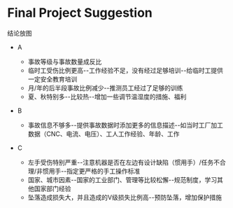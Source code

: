 # Final Project Suggestion





结论放图

- A
  - 事故等级与事故数量成反比
  - 临时工受伤比例更高--工作经验不足，没有经过足够培训--给临时工提供一定安全教育培训
  - 月/年的后半段事故比例减少--推测员工经过了足够的训练
  - 夏、秋特别多--比较热--增加一些调节温湿度的措施、福利

- B
  - 事故信息不够多--提供事故数据时添加更多的信息描述--如当时工厂加工数据（CNC、电流、电压）、工人工作经验、年龄、工作


- C
  - 左手受伤特别严重--注意机器是否在左边有设计缺陷（惯用手）/任务不合理/非惯用手--指定更严格的手工操作标准
  - 国家、城市因素--国家的工业部门、管理等比较松懈--规范制度，学习其他国家部门经验
  - 坠落造成损失大，并且造成的V级损失比例高--预防坠落，增加保护措施